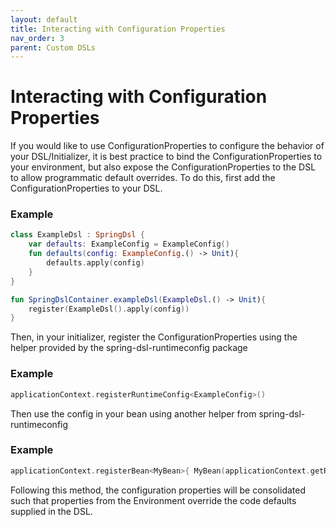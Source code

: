 ```yaml
---
layout: default
title: Interacting with Configuration Properties
nav_order: 3
parent: Custom DSLs
---
```

# Interacting with Configuration Properties

If you would like to use ConfigurationProperties to configure the behavior of your DSL/Initializer, it is best practice to bind the ConfigurationProperties to your environment, but also expose the ConfigurationProperties to the DSL to allow programmatic default overrides. To do this, first add the ConfigurationProperties to your DSL.

### Example
```kotlin
class ExampleDsl : SpringDsl {
    var defaults: ExampleConfig = ExampleConfig()
    fun defaults(config: ExampleConfig.() -> Unit){
        defaults.apply(config)
    }
}

fun SpringDslContainer.exampleDsl(ExampleDsl.() -> Unit){
    register(ExampleDsl().apply(config))
}
```

Then, in your initializer, register the ConfigurationProperties using the helper provided by the spring-dsl-runtimeconfig package
### Example
```kotlin
applicationContext.registerRuntimeConfig<ExampleConfig>()
```
Then use the config in your bean using another helper from spring-dsl-runtimeconfig

### Example
```kotlin
applicationContext.registerBean<MyBean>{ MyBean(applicationContext.getRuntimeConfig<ExampleConfig>()) }
```

Following this method, the configuration properties will be consolidated such that properties from the Environment override the code defaults supplied in the DSL.